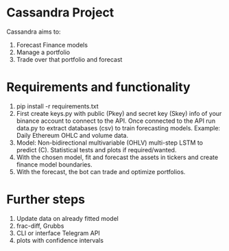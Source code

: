 # Cassandra Project
Cassandra aims to:
1. Forecast Finance models
2. Manage a portfolio
3. Trade over that portfolio and forecast

# Requirements and functionality
1. pip install -r requirements.txt
2. First create keys.py with public (Pkey) and secret key (Skey) info of your binance account to connect to the API.
Once connected to the API run data.py to extract databases (csv) to train forecasting models.
Example: Daily Ethereum OHLC and volume data.
3. Model: Non-bidirectional multivariable (OHLV) multi-step LSTM to predict (C). Statistical tests and plots
if required/wanted.
4. With the chosen model, fit and forecast the assets in tickers and create finance model boundaries.
5. With the forecast, the bot can trade and optimize portfolios.

# Further steps
1. Update data on already fitted model
2. frac-diff, Grubbs
3. CLI  or interface Telegram API
4. plots with confidence intervals